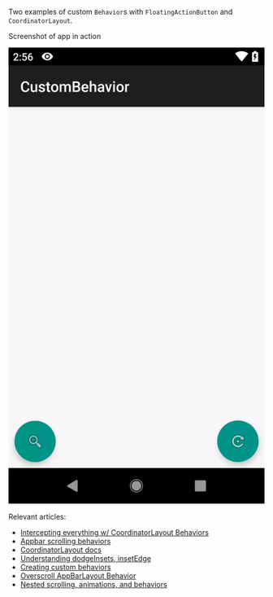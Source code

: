Two examples of custom `Behavior`s with `FloatingActionButton` and `CoordinatorLayout`.

Screenshot of app in action

![](https://raw.githubusercontent.com/nazmulidris/custombehavior/master/docs/screenshot.gif)

Relevant articles:
- [Intercepting everything w/ CoordinatorLayout Behaviors](https://goo.gl/oLH8pm)
- [Appbar scrolling behaviors](https://goo.gl/B9Fr1K)
- [CoordinatorLayout docs](https://goo.gl/bw4s5g)
- [Understanding dodgeInsets, insetEdge](https://goo.gl/cwPjGV)
- [Creating custom behaviors](https://goo.gl/gTeuxX)
- [Overscroll AppBarLayout Behavior](https://goo.gl/fMtDHg)
- [Nested scrolling, animations, and behaviors](https://github.com/nazmulidris/coordinator)